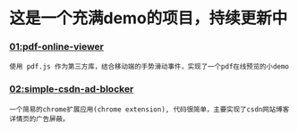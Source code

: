 # 这是一个充满demo的项目，持续更新中

### [01:pdf-online-viewer](https://github.com/JerryYuanJ/demos/tree/master/01-pdf-online-viewer)
```
使用 pdf.js 作为第三方库，结合移动端的手势滑动事件，实现了一个pdf在线预览的小demo
```
### [02:simple-csdn-ad-blocker](https://github.com/JerryYuanJ/demos/tree/master/02-simple-csdn-ad-blocker)
```
一个简易的chrome扩展应用(chrome extension), 代码很简单，主要实现了csdn网站博客详情页的广告屏蔽。
```
